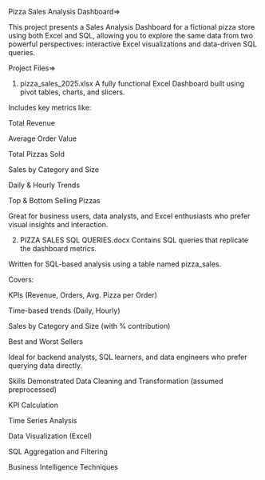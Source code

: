 Pizza Sales Analysis Dashboard=>

This project presents a Sales Analysis Dashboard for a fictional pizza store using both Excel and SQL, allowing you to explore the same data from two powerful perspectives:
interactive Excel visualizations and data-driven SQL queries.

Project Files=>

1. pizza_sales_2025.xlsx
A fully functional Excel Dashboard built using pivot tables, charts, and slicers.

Includes key metrics like:

Total Revenue

Average Order Value

Total Pizzas Sold

Sales by Category and Size

Daily & Hourly Trends

Top & Bottom Selling Pizzas

Great for business users, data analysts, and Excel enthusiasts who prefer visual insights and interaction.

2. PIZZA SALES SQL QUERIES.docx
Contains SQL queries that replicate the dashboard metrics.

Written for SQL-based analysis using a table named pizza_sales.

Covers:

KPIs (Revenue, Orders, Avg. Pizza per Order)

Time-based trends (Daily, Hourly)

Sales by Category and Size (with % contribution)

Best and Worst Sellers

Ideal for backend analysts, SQL learners, and data engineers who prefer querying data directly.

Skills Demonstrated
Data Cleaning and Transformation (assumed preprocessed)

KPI Calculation

Time Series Analysis

Data Visualization (Excel)

SQL Aggregation and Filtering

Business Intelligence Techniques
